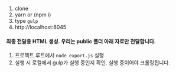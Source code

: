 1. clone
2. yarn or (npm i)
3. type `gulp`
4. http://localhost:8045

#### 최종 전달용 HTML 생성. 우리는 public 폴더 아래 자료만 전달합니다.
1. 프로젝트 루트에서 `node export.js` 실행
  1. 실행 시 로컬에서 gulp가 실행 중인지 확인. 실행 중이어야 크롤링됩니다.